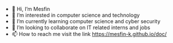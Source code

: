 - 👋 Hi, I’m Mesfin
- 👀 I’m interested in computer science and technology
- 🌱 I’m currently learning computer science and cyber security
- 💞️ I’m looking to collaborate on IT related interns and jobs
- 📫 How to reach me visit the link https://mesfin-k.github.io/doc/

<!---
mesfin-k/mesfin-k is a ✨ special ✨ repository because its `README.md` (this file) appears on your GitHub profile.
You can click the Preview link to take a look at your changes.
--->
